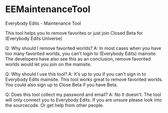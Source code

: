 # EEMaintenanceTool
Everybody Edits - Maintenance Tool

This tool helps you to remove favorites or just join Closed Beta for (Everybody Edits Universe)

Q: Why should I remove favorited worlds?
A: In most cases when you have too many favorited worlds, you can't login to (Everybody Edits) mainsite.
The developers have also see this as an conclusion, remove favorited worlds would let you join on the mainsite.

Q: Why should I use this tool?
A: It's up to you if you can't sign in to Everybody Edits mainsite. This tool works great to remove favorited worlds.
You could also sign up to Close Beta if you have Beta.

Q: Does this tool collect my password and email?
A: No It doesn't. The tool will only connect you to Everybody Edits. 
If you are unsure please look into the sourcecode. Or get help from other people.
